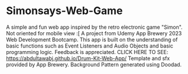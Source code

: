 # Simonsays-Web-Game
A simple and fun web app inspired by the retro electronic game "Simon".
Not oriented for mobile view :[ A project from Udemy App Brewery 2023 Web Development Bootcamp. This app is built on the understanding of basic functions such as Event Listeners and Audio Objects and basic programming logic. Feedback is appreciated. CLICK HERE TO SEE: https://abdultawabj.github.io/Drum-Kit-Web-App/ Template and sfx provided by App Brewery. Background Pattern generated using Doodad.
